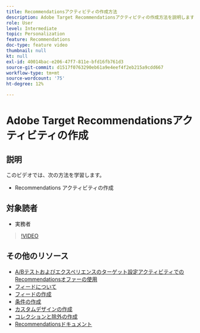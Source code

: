 ```yaml
---
title: Recommendationsアクティビティの作成方法
description: Adobe Target Recommendationsアクティビティの作成方法を説明します
role: User
level: Intermediate
topic: Personalization
feature: Recommendations
doc-type: feature video
thumbnail: null
kt: null
exl-id: 40014bac-e206-47f7-811e-bfd16fb761d3
source-git-commit: d1517f0763290eb61a9e4eef4f2eb215a9cdd667
workflow-type: tm+mt
source-wordcount: '75'
ht-degree: 12%

---
```


# Adobe Target Recommendationsアクティビティの作成

## 説明

このビデオでは、次の方法を学習します。

* Recommendations アクティビティの作成

## 対象読者

* 実務者

>[!VIDEO](https://video.tv.adobe.com/v/27688?quality=12)

## その他のリソース

* [A/Bテストおよびエクスペリエンスのターゲット設定アクティビティでのRecommendationsオファーの使用](use-recommendations-offers.md)
* [フィードについて](understanding-feeds.md)
* [フィードの作成](create-a-feed.md)
* [条件の作成](create-criteria.md)
* [カスタムデザインの作成](create-custom-designs.md)
* [コレクションと除外の作成](create-collections-and-exclusions.md)
* [Recommendationsドキュメント](https://experienceleague.adobe.com/docs/target/using/recommendations/recommendations.html?lang=en)
